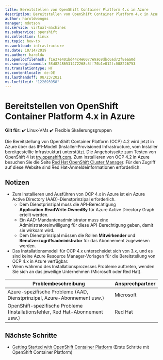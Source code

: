 ```yaml
---
title: Bereitstellen von OpenShift Container Platform 4.x in Azure
description: Bereitstellen von OpenShift Container Platform 4.x in Azure.
author: haroldwongms
manager: mdotson
ms.service: virtual-machines
ms.subservice: openshift
ms.collection: linux
ms.topic: how-to
ms.workload: infrastructure
ms.date: 10/14/2019
ms.author: haroldw
ms.openlocfilehash: f1e37e401bd44c4e6077e9a69dbc6ad72f8eaa0d
ms.sourcegitcommit: 58d82486531472268c5ff70b1e012fc008226753
ms.translationtype: HT
ms.contentlocale: de-DE
ms.lasthandoff: 08/23/2021
ms.locfileid: "122693958"
---
```

# <a name="deploy-openshift-container-platform-4x-in-azure"></a>Bereitstellen von OpenShift Container Platform 4.x in Azure

**Gilt für:** :heavy_check_mark: Linux-VMs :heavy_check_mark: Flexible Skalierungsgruppen 

Die Bereitstellung von OpenShift Container Platform (OCP) 4.2 wird jetzt in Azure über das IPI-Modell (Installer-Provisioned Infrastructure, vom Installer bereitgestellte Infrastruktur) unterstützt.  Die Angebotsseite zum Testen von OpenShift 4 ist [try.openshift.com](https://try.openshift.com/). Zum Installieren von OCP 4.2 in Azure besuchen Sie die Seite [Red Hat OpenShift Cluster Manager](https://cloud.redhat.com/openshift/install/azure/installer-provisioned).  Für den Zugriff auf diese Website sind Red Hat-Anmeldeinformationen erforderlich.


## <a name="notes"></a>Notizen 

 - Zum Installieren und Ausführen von OCP 4.x in Azure ist ein Azure Active Directory (AAD)-Dienstprinzipal erforderlich.
     - Dem Dienstprinzipal muss die API-Berechtigung **Application.ReadWrite.OwnedBy** für Azure Active Directory Graph erteilt werden.
     - Ein AAD-Mandantenadministrator muss eine Administratoreinwilligung für diese API-Berechtigung geben, damit sie wirksam wird.
     - Dem Dienstprinzipal müssen die Rollen **Mitwirkender** und **Benutzerzugriffsadministrator** für das Abonnement zugewiesen werden.
 - Das Installationsmodell für OCP 4.x unterscheidet sich von 3.x, und es sind keine Azure Resource Manager-Vorlagen für die Bereitstellung von OCP 4.x in Azure verfügbar.
 - Wenn während des Installationsprozesses Probleme auftreten, wenden Sie sich an das jeweilige Unternehmen (Microsoft oder Red Hat).

| Problembeschreibung | Ansprechpartner |
|-------------------|---------------|
| Azure-spezifische Probleme (AAD, Dienstprinzipal, Azure-Abonnement usw.)                              | Microsoft |
| OpenShift-spezifische Probleme (Installationsfehler, Red Hat-Abonnement usw.) |  Red Hat  |




## <a name="next-steps"></a>Nächste Schritte

- [Getting Started with OpenShift Container Platform](https://docs.openshift.com) (Erste Schritte mit OpenShift Container Platform)
